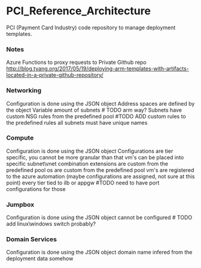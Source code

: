 # PCI_Reference_Architecture
PCI (Payment Card Industry) code repository to manage deployment templates. 



### Notes
Azure Functions to proxy requests to Private Github repo
http://blog.tyang.org/2017/05/19/deploying-arm-templates-with-artifacts-located-in-a-private-github-repository/


### Networking

Configuration is done using the JSON object
Address spaces are defined by the object
Variable amount of subnets # TODO arm way?
Subnets have custom NSG rules from the predefined pool #TODO ADD custom rules to the predefined rules
all subnets must have unique names

### Compute

Configuration is done using the JSON object
Configurations are tier specific, you cannot be more granular than that
vm's can be placed into specific subnet\vnet combination
extensions are custom from the predefined pool
os are custom from the predefined pool
vm's are registered to the azure automation (maybe configurations are assigned, not sure at this point)
every tier tied to ilb or appgw #TODO need to have port configurations for those

### Jumpbox
Configuration is done using the JSON object
cannot be configured # TODO add linux\windows switch probably?

### Domain Services
Configuration is done using the JSON object
domain name infered from the deployment data somehow